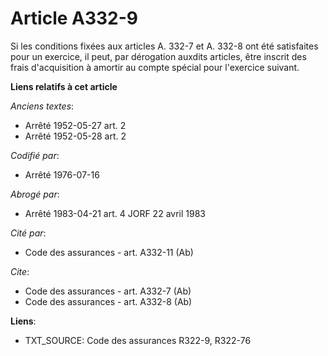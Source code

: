 # Article A332-9

Si les conditions fixées aux articles A. 332-7 et A. 332-8 ont été satisfaites pour un exercice, il peut, par dérogation
auxdits articles, être inscrit des frais d'acquisition à amortir au compte spécial pour l'exercice suivant.

**Liens relatifs à cet article**

_Anciens textes_:

  - Arrêté 1952-05-27 art. 2
  - Arrêté 1952-05-28 art. 2

_Codifié par_:

  - Arrêté 1976-07-16

_Abrogé par_:

  - Arrêté 1983-04-21 art. 4 JORF 22 avril 1983

_Cité par_:

  - Code des assurances - art. A332-11 (Ab)

_Cite_:

  - Code des assurances - art. A332-7 (Ab)
  - Code des assurances - art. A332-8 (Ab)

**Liens**:

  - TXT_SOURCE: Code des assurances R322-9, R322-76
